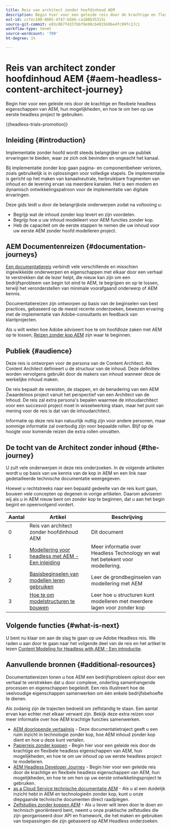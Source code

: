 ```yaml
---
title: Reis van architect zonder hoofdinhoud AEM
description: Begin hier voor een geleide reis door de krachtige en flexibele headless eigenschappen van AEM, hun mogelijkheden, en hoe te om uw inhoud op uw eerste headless project te modelleren.
exl-id: ccfec100-8005-4f47-b5b6-ca188b35315c
source-git-commit: e03c067f4337bbf0e98cb4015b9be4fc99fc17c1
workflow-type: tm+mt
source-wordcount: '789'
ht-degree: 1%

---
```


# Reis van architect zonder hoofdinhoud AEM {#aem-headless-content-architect-journey}

Begin hier voor een geleide reis door de krachtige en flexibele headless eigenschappen van AEM, hun mogelijkheden, en hoe te om hen op uw eerste headless project te gebruiken.

{{headless-trials-promotion}}

## Inleiding {#introduction}

Implementatie zonder hoofd wordt steeds belangrijker om uw publiek ervaringen te bieden, waar ze zich ook bevinden en ongeacht het kanaal.

Bij implementatie zonder kop gaan pagina- en componentbeheer verloren, zoals gebruikelijk is in oplossingen voor volledige stapels. De implementatie is gericht op het maken van kanaalneutrale, herbruikbare fragmenten van inhoud en de levering ervan via meerdere kanalen. Het is een modern en dynamisch ontwikkelingspatroon voor de implementatie van digitale ervaringen.

Deze gids leidt u door de belangrijkste onderwerpen zodat na voltooiing u:

* Begrijp wat de inhoud zonder kop levert en zijn voordelen.
* Begrijp hoe u uw inhoud modelleert voor AEM functies zonder kop.
* Heb de capaciteit om de eerste stappen te nemen die uw inhoud voor uw eerste AEM zonder hoofd modelleren project.

## AEM Documentenreizen {#documentation-journeys}

[Een documentatiereis](/help/journey-documentation/documentation-journeys.md) verbindt vele verschillende en misschien ingewikkelde onderwerpen en eigenschappen met elkaar door een verhaal te verstrekken dat de lezer helpt, die nieuw kan zijn om een bedrijfsprobleem van begin tot eind te AEM, te begrijpen en op te lossen, terwijl het veronderstellen van minimale voorafgaand onderwerp of AEM kennis.

Documentatiereizen zijn ontworpen op basis van de beginselen van best practices, gebaseerd op de meest recente onderzoeken, bewezen ervaring met de implementatie van Adobe-consultants en feedback van klantprojecten.

Als u wilt weten hoe Adobe adviseert hoe te om hoofdloze zaken met AEM op te lossen, [Reizen zonder kop AEM](/help/journey-documentation/documentation-journeys.md) zijn waar te beginnen.

## Publiek {#audience}

Deze reis is ontworpen voor de persona van de Content Architect. Als Content Architect definieert u de structuur van de inhoud. Deze definities worden vervolgens gebruikt door de makers van inhoud wanneer deze de werkelijke inhoud maken.

De reis bepaalt de vereisten, de stappen, en de benadering van een AEM Zwaardeloos project vanuit het perspectief van een Architect van de Inhoud. De reis zal extra persona&#39;s bepalen waarmee de inhoudarchitect voor een succesvol project moet in wisselwerking staan, maar het punt van mening voor de reis is dat van de inhoudarchitect.

Informatie op deze reis kan natuurlijk nuttig zijn voor andere personen, maar sommige informatie zal overbodig zijn voor bepaalde rollen. Blijf op de hoogte voor komende reizen die extra rollen omvatten.

## De tocht van de Architect zonder inhoud {#the-journey}

U zult vele onderwerpen in deze reis onderzoeken. In de volgende artikelen wordt u op basis van uw kennis van de kop in AEM en een link naar gedetailleerde technische documentatie weergegeven.

Hoewel u rechtstreeks naar een bepaald gedeelte van de reis kunt gaan, bouwen vele concepten op degenen in vorige artikelen. Daarom adviseren wij als u in AEM nieuw bent om zonder kop te beginnen, dat u aan het begin begint en opeenvolgend vordert.

| Aantal | Artikel | Beschrijving |
|---|---|---|
| 0 | Reis van architect zonder hoofdinhoud AEM | Dit document |
| 1 | [Modellering voor headless met AEM - Een inleiding](introduction.md) | Meer informatie over Headless Technology en wat het betekent voor modellering. |
| 2 | [Basisbeginselen van modellen leren gebruiken](basics.md) | Leer de grondbeginselen van modellering met AEM |
| 3 | [Hoe te om modelstructuren te bouwen](model-structure.md) | Leer hoe u structuren kunt modelleren met meerdere lagen voor zonder kop |

## Volgende functies {#what-is-next}

U bent nu klaar om aan de slag te gaan op uw Adobe Headless reis. We raden u aan door te gaan naar het volgende deel van de reis en het artikel te lezen [Content Modeling for Headless with AEM - Een introductie](introduction.md).

## Aanvullende bronnen {#additional-resources}

Documentatiereizen tonen u hoe AEM een bedrijfsprobleem oplost door een verhaal te verstrekken dat u door complexe, onderling samenhangende processen en eigenschappen begeleidt. Een reis illustreert hoe de veelvoudige eigenschappen samenwerken om één enkele bedrijfsbehoefte te dienen.

Als zodanig zijn de trajecten bedoeld om zelfstandig te staan. Een aantal ervan kan echter met elkaar verwant zijn. Bekijk deze extra reizen voor meer informatie over hoe AEM krachtige functies samenwerken.

* [AEM doorlopende vertaalreis](/help/journey-headless/translation/overview.md) - Deze documentatietraject geeft u een ruim inzicht in technologie zonder kop, hoe AEM inhoud zonder kop dient en hoe u deze kunt vertalen.
* [Papierreis zonder koppen](/help/journey-headless/author/overview.md) - Begin hier voor een geleide reis door de krachtige en flexibele headless eigenschappen van AEM, hun mogelijkheden, en hoe te om uw inhoud op uw eerste headless project te modelleren.
* [AEM Headless Developer Journey](/help/journey-headless/developer/overview.md) - Begin hier voor een geleide reis door de krachtige en flexibele headless eigenschappen van AEM, hun mogelijkheden, en hoe te om hen op uw eerste ontwikkelingsproject te gebruiken.
* [as a Cloud Service technische documentatie AEM](https://experienceleague.adobe.com/docs/experience-manager-cloud-service.html) - Als u al een duidelijk inzicht hebt in AEM en technologieën zonder kop, kunt u onze diepgaande technische documenten direct raadplegen.
* [Zelfstudies zonder koppen AEM](https://experienceleague.adobe.com/docs/experience-manager-learn/getting-started-with-aem-headless/overview.html) - Als u liever wilt leren door te doen en technisch georiënteerd bent, neemt u onze praktische zelfstudies die zijn georganiseerd door API en framework, die het maken en gebruiken van toepassingen die zijn gebaseerd op AEM Headless onderzoeken.
